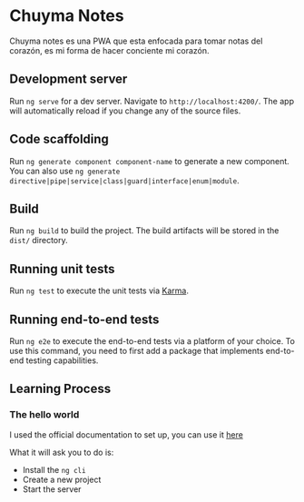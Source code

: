 # Chuyma Notes

Chuyma notes es una PWA que esta enfocada para tomar notas del corazón, es mi forma de hacer conciente mi corazón.

## Development server

Run `ng serve` for a dev server. Navigate to `http://localhost:4200/`. The app will automatically reload if you change any of the source files.

## Code scaffolding

Run `ng generate component component-name` to generate a new component. You can also use `ng generate directive|pipe|service|class|guard|interface|enum|module`.

## Build

Run `ng build` to build the project. The build artifacts will be stored in the `dist/` directory.

## Running unit tests

Run `ng test` to execute the unit tests via [Karma](https://karma-runner.github.io).

## Running end-to-end tests

Run `ng e2e` to execute the end-to-end tests via a platform of your choice. To use this command, you need to first add a package that implements end-to-end testing capabilities.

## Learning Process

### The hello world

I used the official documentation to set up, you can use it [here](https://angular.io/guide/setup-local)

What it will ask you to do is:

- Install the `ng cli`
- Create a new project
- Start the server
